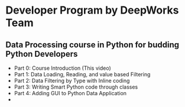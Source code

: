 # Developer Program by DeepWorks Team #

## Data Processing course in Python for budding Python Developers ##

- Part 0: Course Introduction (This video)
- Part 1: Data Loading, Reading, and value based Filtering
- Part 2: Data Filtering by Type with Inline coding 
- Part 3: Writing Smart Python code through classes
- Part 4: Adding GUI to Python Data Application
- 
